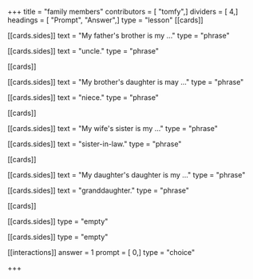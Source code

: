+++
title = "family members"
contributors = [ "tomfy",]
dividers = [ 4,]
headings = [ "Prompt", "Answer",]
type = "lesson"
[[cards]]

[[cards.sides]]
text = "My father's brother is my ..."
type = "phrase"

[[cards.sides]]
text = "uncle."
type = "phrase"

[[cards]]

[[cards.sides]]
text = "My brother's daughter is may ..."
type = "phrase"

[[cards.sides]]
text = "niece."
type = "phrase"

[[cards]]

[[cards.sides]]
text = "My wife's sister is my ..."
type = "phrase"

[[cards.sides]]
text = "sister-in-law."
type = "phrase"

[[cards]]

[[cards.sides]]
text = "My daughter's daughter is my ..."
type = "phrase"

[[cards.sides]]
text = "granddaughter."
type = "phrase"

[[cards]]

[[cards.sides]]
type = "empty"

[[cards.sides]]
type = "empty"

[[interactions]]
answer = 1
prompt = [ 0,]
type = "choice"

+++
